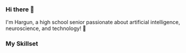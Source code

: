 ### Hi there 👋

I'm Hargun, a high school senior passionate about artificial intelligence, neuroscience, and technology! 🧠

### My Skillset
